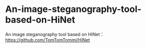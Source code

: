 # An-image-steganography-tool-based-on-HiNet
An image steganography tool based on HiNet：https://github.com/TomTomTommi/HiNet
